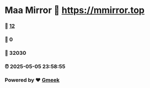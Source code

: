 # Maa Mirror :link: https://mmirror.top 
### :page_facing_up: [12](https://mmirror.top/tag.html) 
### :speech_balloon: 0 
### :hibiscus: 32030 
### :alarm_clock: 2025-05-05 23:58:55 
### Powered by :heart: [Gmeek](https://github.com/Meekdai/Gmeek)
